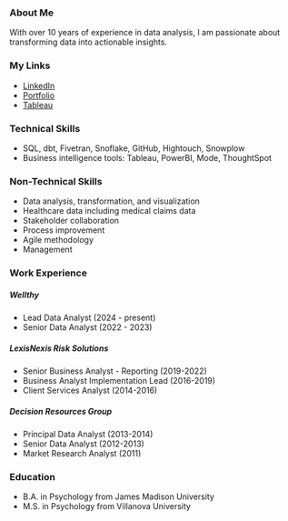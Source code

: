 ### About Me
With over 10 years of experience in data analysis, I am passionate about transforming data into actionable insights.

### My Links
* [LinkedIn](https://www.linkedin.com/in/katieeaton/)
* [Portfolio](https://mavenanalytics.io/profile/Katie-Shaffer/194618641)
* [Tableau](https://public.tableau.com/app/profile/katie.shaffer/vizzes)

### Technical Skills
* SQL, dbt, Fivetran, Snoflake, GitHub, Hightouch, Snowplow
* Business intelligence tools: Tableau, PowerBI, Mode, ThoughtSpot

### Non-Technical Skills
* Data analysis, transformation, and visualization
* Healthcare data including medical claims data
* Stakeholder collaboration
* Process improvement
* Agile methodology
* Management

### Work Experience

##### *Wellthy*

* Lead Data Analyst (2024 - present)
* Senior Data Analyst (2022 - 2023)

##### *LexisNexis Risk Solutions*
* Senior Business Analyst - Reporting (2019-2022)
* Business Analyst Implementation Lead (2016-2019)
* Client Services Analyst (2014-2016)

##### *Decision Resources Group*
* Principal Data Analyst (2013-2014)
* Senior Data Analyst (2012-2013)
* Market Research Analyst (2011)

### Education
* B.A. in Psychology from James Madison University
* M.S. in Psychology from Villanova University

